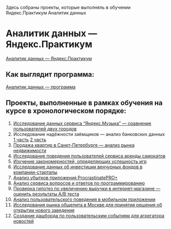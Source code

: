 Здесь собраны проекты, которые выполняль в обучении Яндекс.Практикум Аналитик данных

# Аналитик данных — Яндекс.Практикум
[Аналитик данных — Яндекс.Практикум](https://praktikum.yandex.ru/data-analyst/)


## Как выглядит программа:
[Аналитик данных — программа](https://code.s3.yandex.net/consult/programs/%D0%90%D0%BD%D0%B0%D0%BB%D0%B8%D1%82%D0%B8%D0%BA_%D0%B4%D0%B0%D0%BD%D0%BD%D1%8B%D1%85_%D0%BE%D1%82_%D0%AF%D0%BD%D0%B4%D0%B5%D0%BA%D1%81_%D0%9F%D1%80%D0%B0%D0%BA%D1%82%D0%B8%D0%BA%D1%83%D0%BC%D0%B0.pdf)


## Проекты, выполненные в рамках обучения на курсе в хронологическом порядке:

1. [Исследование данных сервиса “Яндекс.Музыка” — сравнение пользователей двух городов](https://github.com/PoleSpolkami/Projects-Yandex/blob/main/01%20Базовый%20Python/Яндекс.Музыка.ipynb)
2. Исследование надёжности заёмщиков — анализ банковских данных [1 часть](https://github.com/PoleSpolkami/Projects-Yandex/blob/main/02%20Предобработка%20данных/Исследование%20надежности%20заемщиков%201.ipynb) [2 часть](https://github.com/PoleSpolkami/Projects-Yandex/blob/main/02%20Предобработка%20данных/Исследование%20надежности%20заемщиков%202.ipynb)
3. [Продажа квартир в Санкт-Петербурге — анализ рынка недвижимости](https://github.com/PoleSpolkami/Projects-Yandex/blob/main/03%20Исследовательский%20анализ%20данных/Исследование%20объявлений%20о%20продаже%20квартир.ipynb)
4. [Исследование поведения пользователей сервиса аренды самокатов](https://github.com/PoleSpolkami/Projects-Yandex/blob/main/04%20Статистический%20анализ%20данных/Исследование%20данных%20о%20сервисе%20GoFast.ipynb)
5. [Изучение закономерностей, определяющих успешность игр](https://github.com/PoleSpolkami/Projects-Yandex/blob/main/05%20Сборный%20проект%20—%201/Исследование%20данных%20для%20интернет-магазина%20%22Стримчик%22.ipynb)
6. [Исследование данных об инвестиции венчурных фондов в компании-стартапы](https://github.com/PoleSpolkami/Projects-Yandex/blob/main/06%20Базовый%20SQL/SQL.ipynb)
7. [Анализ убытков приложения ProcrastinatePRO+](https://github.com/PoleSpolkami/Projects-Yandex/blob/main/07%20Анализ%20бизнес-показателей/Анализ%20убытков%20приложения%20ProcrastinatePRO%2B.ipynb)
8. [Анализ сервиса вопросов и ответов по программированию](https://github.com/PoleSpolkami/Projects-Yandex/blob/main/08%20Продвинутый%20SQL/SQL.ipynb)
9. [Проверка гипотез по увеличению выручки в интернет-магазине — оценить результаты A/B теста](https://github.com/PoleSpolkami/Projects-Yandex/blob/main/09%20Принятие%20решений%20в%20бизнесе/Принятие%20решений%20в%20бизнесе.ipynb)
10. [Анализ пользовательского поведения в мобильном приложении](https://github.com/PoleSpolkami/Projects-Yandex/blob/main/10%20Сборный%20проект%20—%202/Сборный%20проект%202.ipynb)
11. [Исследования рынка общепита в Москве для принятия решения об открытии нового заведения](https://github.com/PoleSpolkami/Projects-Yandex/blob/main/11%20Как%20рассказать%20историю%20с%20помощью%20данных%20(Визуализация%20данных)/Рынок%20заведений%20общественного%20питания%20Москвы.ipynb)
12. [Создание дашборда по пользовательским событиям для агрегатора новостей](https://github.com/PoleSpolkami/Projects-Yandex/blob/main/12%20Построение%20дашбордов%20в%20Tableau/Самостоятельный%20проект%20дашборды.ipynb)

